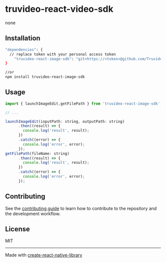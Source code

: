 # truvideo-react-video-sdk

none

## Installation

```sh
"dependencies": {
  // replace token with your personal access token
    "truvideo-react-image-sdk": "git+https://<token>@github.com/Truvideo/TruVideoReactImageSdk.git#release-version-76"
}

//or
npm install truvideo-react-image-sdk
```

## Usage


```js
import { launchImageEdit,getFilePath } from 'truvideo-react-image-sdk';

// ...

launchImageEdit(inputPath: string, outputPath: string)
      .then((result) => {
        console.log('result', result);
      })
      .catch((error) => {
        console.log('error', error);
      });
getFilePath(fileName: string)
      .then((result) => {
        console.log('result', result);
      })
      .catch((error) => {
        console.log('error', error);
      });

```


## Contributing

See the [contributing guide](CONTRIBUTING.md) to learn how to contribute to the repository and the development workflow.

## License

MIT

---

Made with [create-react-native-library](https://github.com/callstack/react-native-builder-bob)
